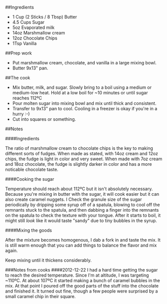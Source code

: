 ##Ingredients

- 1 Cup (2 Sticks / 8 Tbsp) Butter
- 4.5 Cups Sugar
- 5oz Evaporated milk
- 14oz Marshmallow cream
- 12oz Chocolate Chips
- 1Tsp Vanilla

##Prep work
- Put marshmallow cream, chocolate, and vanilla in a large mixing bowl.
- Butter 9x13" pan.

##The cook
- Mix butter, milk, and sugar. Slowly bring to a boil using a medium or medium-low heat. Hold at a low boil for ~10 minutes or until sugar reaches 112ºC
- Pour molten sugar into mixing bowl and mix until thick and consistent.
- Transfer to 9x13" pan to cool. Cooling in a freezer is okay if you're in a hurry :-)
- Cut into squares or something.

##Notes

####Ingredients

The ratio of marshmallow cream to chocolate chips is the key to making different sorts of fudges. When made as stated, with 14oz cream and 12oz chips, the fudge is light in color and very sweet. When made with 7oz cream and 18oz chocolate, the fudge is slightly darker in color and has a more noticable chocolate taste.

####Cooking the sugar

Temperature should reach about 112ºC but it isn't absolutely necessary.  Because you're mixing in butter with the sugar, it will cook easier but it can also create caramel nuggets. I Check the granule size of the sugar periodically by dripping some syrup off of a spatula, blowing to cool off the remnants stuck to the spatula, and then dabbing a finger into the remnants on the spatula to check the texture with your tongue. After it starts to boil, it might still *look* like it would taste "sandy" due to tiny bubbles in the syrup. 

####Mixing the goods

After the mixture becomes homogenous, I dab a fork in and taste the mix. It is still warm enough that you can add things to balance the flavor and mix again. 

Keep mixing until it thickens considerably.


###Notes from cooks
####2012-12-22
I had a hard time getting the sugar to reach the desired temperature.  Since I'm at altitude, I was targeting ~110ºC. At about 107ºC it started making a bunch of caramel bubbles in the mix. At that point I poured off the good parts of the stuff into the chocolate and finished it.  It turned out fine, though a few people were surprised by a small caramel chip in their square.
